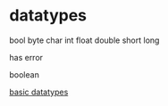 # datatypes

bool byte char int float double short long

has error

boolean

[basic datatypes](https://docs.oracle.com/javase/tutorial/java/nutsandbolts/datatypes.html)
